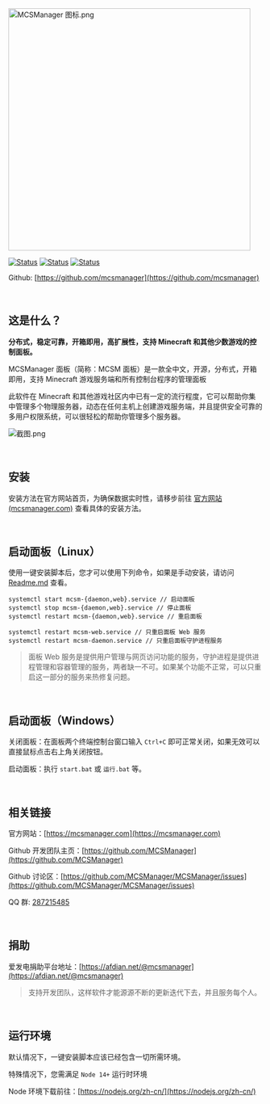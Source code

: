 <img src="https://public-link.oss-cn-shenzhen.aliyuncs.com/mcsm_picture/logo.png" alt="MCSManager 图标.png" width="480px" />

<br />

[![Status](https://img.shields.io/badge/npm-v6.14.15-blue.svg)](https://www.npmjs.com/)
[![Status](https://img.shields.io/badge/node-v14.17.6-blue.svg)](https://nodejs.org/en/download/)
[![Status](https://img.shields.io/badge/License-Apache-red.svg)](https://github.com/MCSManager)

Github: [https://github.com/mcsmanager](https://github.com/mcsmanager)

<br />

## 这是什么？

**分布式，稳定可靠，开箱即用，高扩展性，支持 Minecraft 和其他少数游戏的控制面板。**

MCSManager 面板（简称：MCSM 面板）是一款全中文，开源，分布式，开箱即用，支持 Minecraft 游戏服务端和所有控制台程序的管理面板

此软件在 Minecraft 和其他游戏社区内中已有一定的流行程度，它可以帮助你集中管理多个物理服务器，动态在任何主机上创建游戏服务端，并且提供安全可靠的多用户权限系统，可以很轻松的帮助你管理多个服务器。

![截图.png](https://public-link.oss-cn-shenzhen.aliyuncs.com/mcsm_picture/MCSM9.png)

<br />

## 安装

安装方法在官方网站首页，为确保数据实时性，请移步前往 [官方网站(mcsmanager.com)](https://mcsmanager.com/) 查看具体的安装方法。

<br />

## 启动面板（Linux）

使用一键安装脚本后，您才可以使用下列命令，如果是手动安装，请访问 [Readme.md](https://github.com/MCSManager/MCSManager/blob/master/README.md) 查看。

```
systemctl start mcsm-{daemon,web}.service // 启动面板
systemctl stop mcsm-{daemon,web}.service // 停止面板
systemctl restart mcsm-{daemon,web}.service // 重启面板

systemctl restart mcsm-web.service // 只重启面板 Web 服务
systemctl restart mcsm-daemon.service // 只重启面板守护进程服务
```

> 面板 Web 服务是提供用户管理与网页访问功能的服务，守护进程是提供进程管理和容器管理的服务，两者缺一不可。如果某个功能不正常，可以只重启这一部分的服务来热修复问题。

<br />

## 启动面板（Windows）

关闭面板：在面板两个终端控制台窗口输入 `Ctrl+C` 即可正常关闭，如果无效可以直接鼠标点击右上角关闭按钮。

启动面板：执行 `start.bat` 或 `运行.bat` 等。

<br />

## 相关链接

官方网站：[https://mcsmanager.com](https://mcsmanager.com)

Github 开发团队主页：[https://github.com/MCSManager](https://github.com/MCSManager)

Github 讨论区：[https://github.com/MCSManager/MCSManager/issues](https://github.com/MCSManager/MCSManager/issues)

QQ 群: [287215485](https://jq.qq.com/?_wv=1027&k=eou88jyb)

<br />

## 捐助

爱发电捐助平台地址：[https://afdian.net/@mcsmanager](https://afdian.net/@mcsmanager)

> 支持开发团队，这样软件才能源源不断的更新迭代下去，并且服务每个人。

<br />

## 运行环境

默认情况下，一键安装脚本应该已经包含一切所需环境。

特殊情况下，您需满足 `Node 14+` 运行时环境

Node 环境下载前往：[https://nodejs.org/zh-cn/](https://nodejs.org/zh-cn/)

<br />
